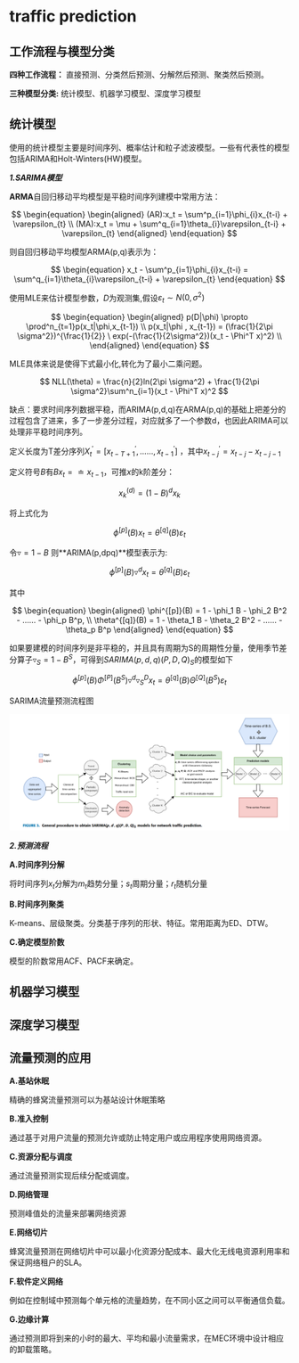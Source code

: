 # traffic prediction

## 工作流程与模型分类

**四种工作流程：** 直接预测、分类然后预测、分解然后预测、聚类然后预测。

**三种模型分类:** 统计模型、机器学习模型、深度学习模型

## 统计模型

使用的统计模型主要是时间序列、概率估计和粒子滤波模型。一些有代表性的模型包括ARIMA和Holt-Winters(HW)模型。

***1.SARIMA模型***

**ARMA**自回归移动平均模型是平稳时间序列建模中常用方法：

$$
    \begin{equation}
        \begin{aligned}
            (AR):x_t = \sum^p_{i=1}\phi_{i}x_{t-i} + \varepsilon_{t} \\
            (MA):x_t = \mu + \sum^q_{i=1}\theta_{i}\varepsilon_{t-i} + \varepsilon_{t}
        \end{aligned}
    \end{equation}
$$

则自回归移动平均模型ARMA(p,q)表示为：

$$
    \begin{equation}
        x_t - \sum^p_{i=1}\phi_{i}x_{t-i} = \sum^q_{i=1}\theta_{i}\varepsilon_{t-i} + \varepsilon_{t}
    \end{equation}
$$

使用MLE来估计模型参数，$D$为观测集,假设$\varepsilon_t \sim N(0,\sigma^2)$

$$
    \begin{equation}
        \begin{aligned}
            p(D|\phi) \propto \prod^n_{t=1}p(x_t|\phi,x_{t-1}) \\
            p(x_t|\phi , x_{t-1}) = (\frac{1}{2\pi \sigma^2})^{\frac{1}{2}} \ exp(-(\frac{1}{2\sigma^2})(x_t - \Phi^T x)^2) \\
        \end{aligned}
    \end{equation}
$$


MLE具体来说是使得下式最小化,转化为了最小二乘问题。

$$
    NLL(\theta) = \frac{n}{2}ln(2\pi \sigma^2) + \frac{1}{2\pi \sigma^2}\sum^n_{i=1}(x_t - \Phi^T x)^2
$$

缺点：要求时间序列数据平稳，而ARIMA(p,d,q)在ARMA(p,q)的基础上把差分的过程包含了进来，多了一步差分过程，对应就多了一个参数d，也因此ARIMA可以处理非平稳时间序列。

定义长度为T差分序列$X^{'}_t = [x^{'}_{t-T+1},……,x^{'}_{t-1}]$ ，其中$x^{'}_{t-j} = x_{t-j} - x_{t-j-1}$

定义符号$B$有$Bx_t = \doteq x_{t-1}$，可推$x$的k阶差分：

$$
    \begin{equation}
        x^{(d)}_k = (1-B)^d x_k
    \end{equation}
$$

将上式化为

$$
    \begin{equation}
        \phi^{[p]}(B)x_t = \theta^{[q]}(B)\varepsilon_t
    \end{equation}
$$

令$\triangledown = 1 - B$ 则**ARIMA(p,dpq)**模型表示为:

$$
    \phi^{[p]}(B) \triangledown^{d} x_t = \theta^{[q]}(B)\varepsilon_t
$$

其中

$$
    \begin{equation}
        \begin{aligned}
            \phi^{[p]}(B) = 1 - \phi_1 B - \phi_2 B^2 - …… - \phi_p B^p, \\
            \theta^{[q]}(B) = 1 - \theta_1 B - \theta_2 B^2 - …… - \theta_p B^p
        \end{aligned}
    \end{equation}
$$

如果要建模的时间序列是非平稳的，并且具有周期为S的周期性分量，使用季节差分算子$\triangledown_{S} = 1 - B^{S}$，可得到$SARIMA(p,d,q)(P,D,Q)_S$的模型如下

$$
    \phi^{[p]}(B) \Phi^{[P]}(B^S) \triangledown^{d} \triangledown^D_S x_t = \theta^{[q]}(B) \Theta^{[Q]}(B^S) \varepsilon_t
$$

SARIMA流量预测流程图

![](image/20230901202459.png)

***2.预测流程***

**A.时间序列分解**

将时间序列$x_t$分解为$m_t$趋势分量；$s_t$周期分量；$r_t$随机分量

**B.时间序列聚类**

K-means、层级聚类。分类基于序列的形状、特征。常用距离为ED、DTW。

**C.确定模型阶数**

模型的阶数常用ACF、PACF来确定。

## 机器学习模型

## 深度学习模型

## 流量预测的应用

**A.基站休眠**

精确的蜂窝流量预测可以为基站设计休眠策略

**B.准入控制**

通过基于对用户流量的预测允许或防止特定用户或应用程序使用网络资源。

**C.资源分配与调度**

通过流量预测实现后续分配或调度。

**D.网络管理**

预测峰值处的流量来部署网络资源

**E.网络切片**

蜂窝流量预测在网络切片中可以最小化资源分配成本、最大化无线电资源利用率和保证网络租户的SLA。

**F.软件定义网络**

例如在控制域中预测每个单元格的流量趋势，在不同小区之间可以平衡通信负载。

**G.边缘计算**

通过预测即将到来的小时的最大、平均和最小流量需求，在MEC环境中设计相应的卸载策略。
